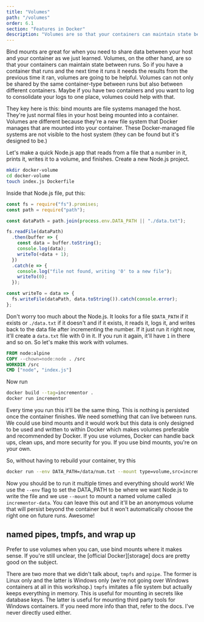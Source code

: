 ```yaml
---
title: "Volumes"
path: "/volumes"
order: 6.1
section: "Features in Docker"
description: "Volumes are so that your containers can maintain state between runs. If you have a container that runs and the next time it runs it needs the results from the previous time it ran, you need volumes."
---
```


Bind mounts are great for when you need to share data between your host and your container as we just learned. Volumes, on the other hand, are so that your containers can maintain state between runs. So if you have a container that runs and the next time it runs it needs the results from the previous time it ran, volumes are going to be helpful. Volumes can not only be shared by the same container-type between runs but also between different containers. Maybe if you have two containers and you want to log to consolidate your logs to one place, volumes could help with that.

They key here is this: bind mounts are file systems managed the host. They're just normal files in your host being mounted into a container. Volumes are different because they're a new file system that Docker manages that are mounted into your container. These Docker-managed file systems are not visible to the host system (they can be found but it's designed to be.)

Let's make a quick Node.js app that reads from a file that a number in it, prints it, writes it to a volume, and finishes. Create a new Node.js project.

```bash
mkdir docker-volume
cd docker-volume
touch index.js Dockerfile
```

Inside that Node.js file, put this:

```javascript
const fs = require("fs").promises;
const path = require("path");

const dataPath = path.join(process.env.DATA_PATH || "./data.txt");

fs.readFile(dataPath)
  .then(buffer => {
    const data = buffer.toString();
    console.log(data);
    writeTo(+data + 1);
  })
  .catch(e => {
    console.log("file not found, writing '0' to a new file");
    writeTo(0);
  });

const writeTo = data => {
  fs.writeFile(dataPath, data.toString()).catch(console.error);
};
```

Don't worry too much about the Node.js. It looks for a file `$DATA_PATH` if it exists or `./data.txt` if it doesn't and if it exists, it reads it, logs it, and writes back to the data file after incrementing the number. If it just run it right now, it'll create a `data.txt` file with 0 in it. If you run it again, it'll have `1` in there and so on. So let's make this work with volumes.

```dockerfile
FROM node:alpine
COPY --chown=node:node . /src
WORKDIR /src
CMD ["node", "index.js"]
```

Now run

```bash
docker build --tag=incrementor .
docker run incrementor
```

Every time you run this it'll be the same thing. This is nothing is persisted once the container finishes. We need something that can live between runs. We could use bind mounts and it would work but this data is only designed to be used and written to within Docker which makes volumes preferable and recommended by Docker. If you use volumes, Docker can handle back ups, clean ups, and more security for you. If you use bind mounts, you're on your own.

So, without having to rebuild your container, try this

```bash
docker run --env DATA_PATH=/data/num.txt --mount type=volume,src=incrementor-data,target=/data incrementor
```

Now you should be to run it multiple times and everything should work! We use the `--env` flag to set the DATA_PATH to be where we want Node.js to write the file and we use `--mount` to mount a named volume called `incrementor-data`. You can leave this out and it'll be an anonymous volume that will persist beyond the container but it won't automatically choose the right one on future runs. Awesome!

## named pipes, tmpfs, and wrap up

Prefer to use volumes when you can, use bind mounts where it makes sense. If you're still unclear, the [official Docker][storage] docs are pretty good on the subject.

There are two more that we didn't talk about, `tmpfs` and `npipe`. The former is Linux only and the latter is Windows only (we're not going over Windows containers at all in this workshop.) `tmpfs` imitates a file system but actually keeps everything in memory. This is useful for mounting in secrets like database keys. The latter is useful for mounting third party tools for Windows containers. If you need more info than that, refer to the docs. I've never directly used either.

